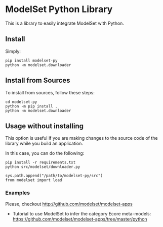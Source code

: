 
# ModelSet Python Library

This is a library to easily integrate ModelSet with Python.

## Install

Simply:

```
pip install modelset-py
python -m modelset.downloader
```

## Install from Sources

To install from sources, follow these steps:

```
cd modelset-py
python -m pip install .
python -m modelset.downloader
```

## Usage without installing

This option is useful if you are making changes to the source code of the library while you build an application. 

In this case, you can do the following:

```
pip install -r requirements.txt
python src/modelset/downloader.py
```

```
sys.path.append("/path/to/modelset-py/src")
from modelset import load
```

### Examples

Please, checkout http://github.com/modelset/modelset-apps

* Tutorial to use ModelSet to infer the category Ecore meta-models: https://github.com/modelset/modelset-apps/tree/master/python
